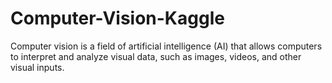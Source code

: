 # Computer-Vision-Kaggle
Computer vision is a field of artificial intelligence (AI) that allows computers to interpret and analyze visual data, such as images, videos, and other visual inputs.

